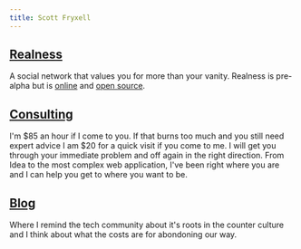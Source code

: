 ```yaml
---
title: Scott Fryxell
---
```


## [Realness](/realness.html)
A social network that values you for more than your vanity. Realness is pre-alpha but is [online](https://realness.online) and [open source](https://github.com/scott-fryxell/realness).

## [Consulting](/consulting.html)
I'm $85 an hour if I come to you. If that burns too much and you still need expert advice I am $20 for a quick visit if you come to me. I will get you through your immediate problem and off again in the right direction. From Idea to the most complex web application, I've been right where you are and I can help you get to where you want to be.

## [Blog](/blog.html)
Where I remind the tech community about it's roots in the counter culture and I think about what the costs are for abondoning our way.
